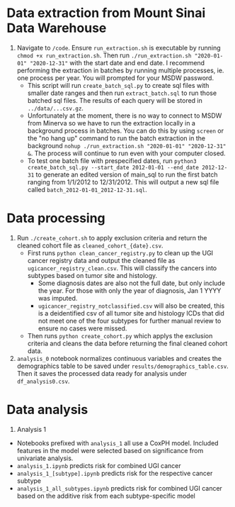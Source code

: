 # Data extraction from Mount Sinai Data Warehouse 
1. Navigate to `/code`. Ensure `run_extraction.sh` is executable by running `chmod +x run_extraction.sh`. Then run `./run_extraction.sh "2020-01-01" "2020-12-31"` with the start date and end date. I recommend performing the extraction in batches by running multiple processes, ie. one process per year. You will prompted for your MSDW password. 
    - This script will run `create_batch_sql.py` to create sql files with smaller date ranges and then run `extract_batch.sql` to run those batched sql files. The results of each query will be stored in `../data/...csv.gz`. 
    - Unfortunately at the moment, there is no way to connect to MSDW from Minerva so we have to run the extraction locally in a background process in batches. You can do this by using `screen` or the "no hang up" command to run the batch extraction in the background `nohup ./run_extraction.sh "2020-01-01" "2020-12-31" &`. The process will continue to run even with your computer closed. 
    - To test one batch file with prespecified dates, run `python3 create_batch_sql.py --start_date 2012-01-01 --end_date 2012-12-31` to generate an edited version of main_sql to run the first batch ranging from 1/1/2012 to 12/31/2012. This will output a new sql file called `batch_2012-01-01_2012-12-31.sql`. 

# Data processing
1. Run `./create_cohort.sh` to apply exclusion criteria and return the cleaned cohort file as `cleaned_cohort_{date}.csv`. 
    - First runs `python clean_cancer_registry.py` to clean up the UGI cancer registry data and output the cleaned file as `ugicancer_registry_clean.csv`. This will classify the cancers into subtypes based on tumor site and histology. 
        - Some diagnosis dates are also not the full date, but only include the year. For those with only the year of diagnosis, Jan 1 YYYY was imputed. 
        - `ugicancer_registry_notclassified.csv` will also be created, this is a deidentified csv of all tumor site and histology ICDs that did not meet one of the four subtypes for further manual review to ensure no cases were missed. 
    - Then runs `python create_cohort.py` which applys the exclusion criteria and cleans the data before returning the final cleaned cohort data. 
2. `analysis_0` notebook normalizes continuous variables and creates the demographics table to be saved under `results/demographics_table.csv`. Then it saves the processed data ready for analysis under `df_analysis0.csv`. 

# Data analysis
1. Analysis 1
- Notebooks prefixed with `analysis_1` all use a CoxPH model. Included features in the model were selected based on significance from univariate analysis. 
- `analysis_1.ipynb` predicts risk for combined UGI cancer 
- `analysis_1_[subtype].ipynb` predicts risk for the respective cancer subtype 
- `analysis_1_all_subtypes.ipynb` predicts risk for combined UGI cancer based on the additive risk from each subtype-specific model 
